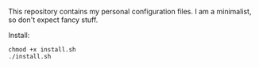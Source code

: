 This repository contains my personal configuration files. I am a minimalist, so
don't expect fancy stuff.

Install:

    chmod +x install.sh
    ./install.sh
